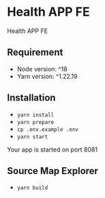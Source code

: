 # Health APP FE
Health APP FE

## Requirement

- Node version: ^18
- Yarn version: ^1.22.19

## Installation

- `yarn install`
- `yarn prepare`
- `cp .env.example .env`
- `yarn start`

Your app is started on port 8081

## Source Map Explorer

- `yarn build`
